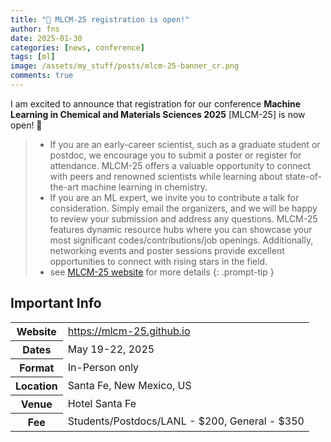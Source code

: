 ```yaml
---
title: "📢 MLCM-25 registration is open!"
author: fns
date: 2025-01-30
categories: [news, conference]
tags: [ml]
image: /assets/my_stuff/posts/mlcm-25-banner_cr.png
comments: true
---
```


I am excited to announce that registration for our conference **Machine Learning in Chemical and Materials Sciences 2025** [MLCM-25] is now open! 🧪

> - If you are an early-career scientist, such as a graduate student or postdoc, we encourage you to submit a poster or register for attendance. MLCM-25 offers a valuable opportunity to connect with peers and renowned scientists while learning about state-of-the-art machine learning in chemistry.
> - If you are an ML expert, we invite you to contribute a talk for consideration. Simply email the organizers, and we will be happy to review your submission and address any questions. MLCM-25 features dynamic resource hubs where you can showcase your most significant codes/contributions/job openings. Additionally, networking events and poster sessions provide excellent opportunities to connect with rising stars in the field.
> - see [MLCM-25 website](https://mlcm-25.github.io) for more details
{: .prompt-tip }


## Important Info 

  <div style="font-size: 1rem;">
    <table>
      <tr>
      <th>Website</th>
        <td><a href="https://mlcm-25.github.io">https://mlcm-25.github.io</a></td>
      </tr>
      <tr>
        <th>Dates</th>
        <td>May 19-22, 2025</td></tr>
      <tr>
        <th>Format</th>
        <td>In-Person only</td>
      </tr>
      <tr>
        <th>Location</th>
        <td>Santa Fe, New Mexico, US</td>
      </tr>
      <tr>
        <th>Venue</th>
        <td>Hotel Santa Fe</td>
      </tr>
      <tr>
        <th>Fee</th>
        <td>Students/Postdocs/LANL - $200, General - $350</td>
      </tr>
    </table>
  </div>
<br>



